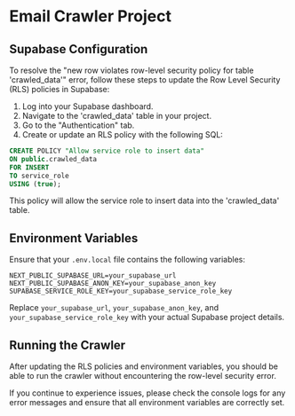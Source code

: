# Email Crawler Project

## Supabase Configuration

To resolve the "new row violates row-level security policy for table 'crawled_data'" error, follow these steps to update the Row Level Security (RLS) policies in Supabase:

1. Log into your Supabase dashboard.
2. Navigate to the 'crawled_data' table in your project.
3. Go to the "Authentication" tab.
4. Create or update an RLS policy with the following SQL:

```sql
CREATE POLICY "Allow service role to insert data"
ON public.crawled_data
FOR INSERT
TO service_role
USING (true);
```

This policy will allow the service role to insert data into the 'crawled_data' table.

## Environment Variables

Ensure that your `.env.local` file contains the following variables:

```
NEXT_PUBLIC_SUPABASE_URL=your_supabase_url
NEXT_PUBLIC_SUPABASE_ANON_KEY=your_supabase_anon_key
SUPABASE_SERVICE_ROLE_KEY=your_supabase_service_role_key
```

Replace `your_supabase_url`, `your_supabase_anon_key`, and `your_supabase_service_role_key` with your actual Supabase project details.

## Running the Crawler

After updating the RLS policies and environment variables, you should be able to run the crawler without encountering the row-level security error.

If you continue to experience issues, please check the console logs for any error messages and ensure that all environment variables are correctly set.
